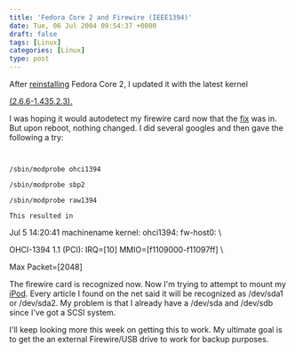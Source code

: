 ```yaml
---
title: 'Fedora Core 2 and Firewire (IEEE1394)'
date: Tue, 06 Jul 2004 09:54:37 +0000
draft: false
tags: [Linux]
categories: [Linux]
type: post
---
```


After [reinstalling](/20040704) Fedora Core 2, I updated it with the latest kernel

[(2.6.6-1.435.2.3).](http://download.fedora.redhat.com/pub/fedora/linux/core/updates/2/i386/kernel-2.6.6-1.435.2.3.i686.rpm)

I was hoping it would autodetect my firewire card now that the [fix](http://www.ic.unicamp.br/%7Eoliva/snapshots/FC2-firewire/0README) was in. But upon reboot, nothing changed. I did several googles and then gave the following a try:

```


/sbin/modprobe ohci1394

/sbin/modprobe sbp2

/sbin/modprobe raw1394

This resulted in 

```


Jul  5 14:20:41 machinename kernel: ohci1394: fw-host0: \\

OHCI-1394 1.1 (PCI): IRQ=\[10\]  MMIO=\[f1109000-f11097ff\] \\

Max Packet=\[2048\]

The firewire card is recognized now.  Now I'm trying to attempt to mount my [iPod](http://www.apple.com/ipod).  Every article I found on the net said it will be recognized as /dev/sda1 or /dev/sda2.  My problem is that I already have a /dev/sda and /dev/sdb since I've got a SCSI system.

I'll keep looking more this week on getting this to work.  My ultimate goal is to get the an external Firewire/USB drive to work for backup purposes.


```
```